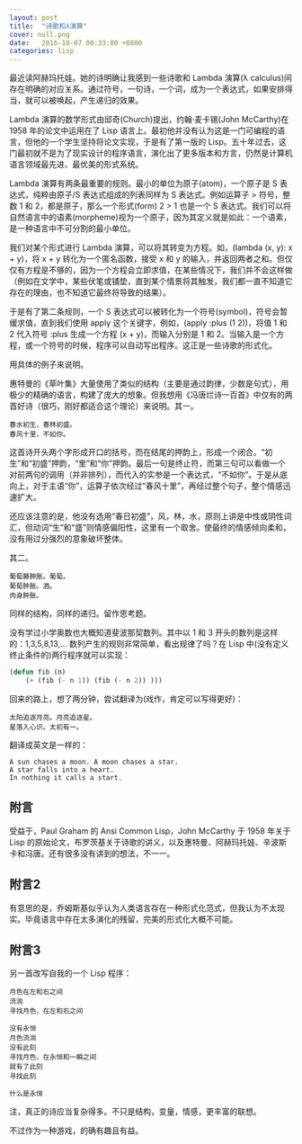 ```yaml
---
layout: post
title:  "诗歌和λ演算"
cover: null.png
date:   2016-10-07 00:33:00 +0800
categories: lisp
---
```


最近读阿赫玛托娃。她的诗明确让我感到一些诗歌和 Lambda 演算(λ calculus)间存在明确的对应关系。通过符号，一句诗，一个词，成为一个表达式，如果安排得当，就可以被唤起，产生递归的效果。

Lambda 演算的数学形式由邱奇(Church)提出，约翰·麦卡锡(John McCarthy)在 1958 年的论文中运用在了 Lisp 语言上。最初他并没有认为这是一门可编程的语言，但他的一个学生坚持将论文实现，于是有了第一版的 Lisp。五十年过去，这门最初就不是为了现实设计的程序语言，演化出了更多版本和方言，仍然是计算机语言领域最先进、最优美的形式系统。

Lambda 演算有两条最重要的规则。最小的单位为原子(atom)，一个原子是 S 表达式，纯粹由原子/S 表达式组成的列表同样为 S 表达式。例如运算子 > 符号，整数 1 和 2，都是原子，那么一个形式(form) 2 > 1 也是一个 S 表达式。我们可以将自然语言中的语素(morpheme)视为一个原子，因为其定义就是如此：一个语素，是一种语言中不可分割的最小单位。

我们对某个形式进行 Lambda 演算，可以将其转变为方程。如，(lambda (x, y): x + y)，将 x + y 转化为一个匿名函数，接受 x 和 y 的输入，并返回两者之和。但仅仅有方程是不够的，因为一个方程会立即求值，在某些情况下，我们并不会这样做（例如在文学中，某些伏笔或铺垫，直到某个情景将其触发，我们都一直不知道它存在的理由，也不知道它最终将导致的结果）。

于是有了第二条规则，一个 S 表达式可以被转化为一个符号(symbol)，符号会暂缓求值，直到我们使用 apply 这个关键字，例如，(apply :plus (1 2))，将值 1 和 2 代入符号 :plus 生成一个方程 (x + y)，而输入分别是 1 和 2。当输入是一个方程，或一个符号的时候，程序可以自动写出程序。这正是一些诗歌的形式化。

用具体的例子来说明。

惠特曼的《草叶集》大量使用了类似的结构（主要是通过韵律，少数是句式），用极少的精确的语言，构建了庞大的想象。但我想用《冯唐烂诗一百首》中仅有的两首好诗（很巧，刚好都适合这个理论）来说明。其一。

```
春水初生，春林初盛。
春风十里，不如你。
```

这首诗开头两个字形成开口的括号，而在结尾的押韵上，形成一个闭合。“初生”和“初盛”押韵，“里”和“你”押韵。最后一句是终止符，而第三句可以看做一个对前两句的调用（并非排列），而代入的实参是一个表达式，“不如你”。于是从底向上，对于主语“你”，运算子依次经过“春风十里”，再经过整个句子，整个情感迅速扩大。

还应该注意的是，他没有选用“春日初盛”，风，林，水，原则上讲是中性或阴性词汇，但动词“生”和“盛”则情感偏阳性，这里有一个取舍。使最终的情感倾向柔和，没有用过分强烈的意象破坏整体。

其二。

```
葡萄藤肿胀。葡萄。
葡萄肿胀。酒。
肉身肿胀。
```

同样的结构，同样的递归。留作思考题。

没有学过小学奥数也大概知道斐波那契数列。其中以 1 和 3 开头的数列是这样的：1,3,5,8,13,... 数列产生的规则非常简单，看出规律了吗？在 Lisp 中(没有定义终止条件的)两行程序就可以实现：

```lisp
(defun fib (n)
    (+ (fib (- n 1)) (fib (- n 2)) )))
```

回来的路上，想了两分钟，尝试翻译为(戏作，肯定可以写得更好)：

```
太阳追逐月亮。月亮追逐星。
星落入心识。太初有一。
```

翻译成英文是一样的：

```
A sun chases a moon. A moon chases a star.
A star falls into a heart.
In nothing it calls a start.
```

## 附言

受益于，Paul Graham 的 Ansi Common Lisp，John McCarthy 于 1958 年关于 Lisp 的原始论文，布罗茨基关于诗歌的讲义，以及惠特曼、阿赫玛托娃、辛波斯卡和冯唐。还有很多没有讲到的想法，不一一。

## 附言2

有意思的是，乔姆斯基似乎认为人类语言存在一种形式化范式，但我认为不太现实。毕竟语言中存在太多演化的残留，完美的形式化大概不可能。

## 附言3

另一首改写自我的一个 Lisp 程序：

```
月色在左和右之间 
流淌 
寻找月色，在左和右之间 

没有永恒 
月色流淌 
没有此刻 
寻找月色，在永恒和一瞬之间 
就有了此刻 
寻找此刻

什么是永恒
```

注，真正的诗应当复杂得多。不只是结构，变量，情感，更丰富的联想。 

不过作为一种游戏，的确有趣且有益。
